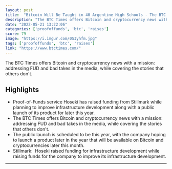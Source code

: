 ```yaml
---
layout: post
title:  "Bitcoin Will Be Taught in 40 Argentine High Schools - The BTC Times"
description: "The BTC Times offers Bitcoin and cryptocurrency news with a mission: addressing FUD and bad takes in the media, while covering the stories that others don't."
date: "2022-05-21 13:22:06"
categories: ['proofoffunds', 'btc', 'raises']
score: 79
image: "https://i.imgur.com/0SIyhfm.jpg"
tags: ['proofoffunds', 'btc', 'raises']
link: "https://www.btctimes.com/"
---
```


The BTC Times offers Bitcoin and cryptocurrency news with a mission: addressing FUD and bad takes in the media, while covering the stories that others don't.

## Highlights

- Proof-of-Funds service Hoseki has raised funding from Stillmark while planning to improve infrastructure development along with a public launch of its product for later this year.
- The BTC Times offers Bitcoin and cryptocurrency news with a mission: addressing FUD and bad takes in the media, while covering the stories that others don't.
- The public launch is scheduled to be this year, with the company hoping to launch a product later in the year that will be available on Bitcoin and cryptocurrencies later this month.
- Stillmark:  Hoseki raised funding for infrastructure development while raising funds for the company to improve its infrastructure development.

---
